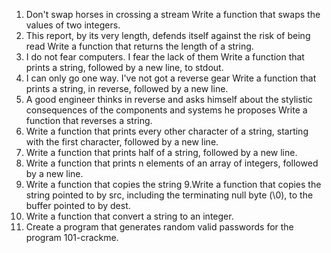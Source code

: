 1. Don't swap horses in crossing a stream Write a function that swaps the values of two integers.
2. This report, by its very length, defends itself against the risk of being read Write a function that returns the length of a string.
3. I do not fear computers. I fear the lack of them Write a function that prints a string, followed by a new line, to stdout.
4. I can only go one way. I've not got a reverse gear Write a function that prints a string, in reverse, followed by a new line.
5. A good engineer thinks in reverse and asks himself about the stylistic consequences of the components and systems he proposes Write a function that reverses a string. 
6. Write a function that prints every other character of a string, starting with the first character, followed by a new line. 
7. Write a function that prints half of a string, followed by a new line. 
8. Write a function that prints n elements of an array of integers, followed by a new line. 
9. Write a function that copies the string 9.Write a function that copies the string pointed to by src, including the terminating null byte (\0), to the buffer pointed to by dest. 
10. Write a function that convert a string to an integer. 
11. Create a program that generates random valid passwords for the program 101-crackme.
